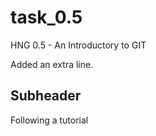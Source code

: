 # task_0.5
HNG 0.5 - An Introductory to GIT

Added an extra line.

## Subheader

Following a tutorial